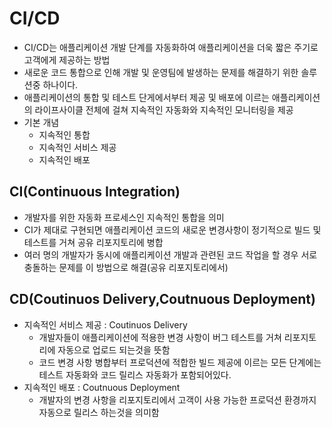 # CI/CD
- CI/CD는 애플리케이션 개발 단계를 자동화하여 애플리케이션을 더욱 짧은 주기로 고객에게 제공하는 방법
- 새로운 코드 통합으로 인해 개발 및 운영팀에 발생하는 문제를 해결하기 위한 솔루션중 하나이다.
- 애플리케이션의 통합 및 테스트 단게에서부터 제공 및 배포에 이르는 애플리케이션의 라이프사이클 전체에 걸쳐 지속적인 자동화와 지속적인 모니터링을 제공
- 기본 개념
    * 지속적인 통합 
    * 지속적인 서비스 제공
    * 지속적인 배포

## CI(Continuous Integration)
- 개발자를 위한 자동화 프로세스인 지속적인 통합을 의미
- CI가 제대로 구현되면 애플리케이션 코드의 새로운 변경사항이 정기적으로 빌드 및테스트를 거쳐 공유 리포지토리에 병합
- 여러 명의 개발자가 동시에 애플리케이션 개발과 관련된 코드 작업을 할 경우 서로 충돌하는 문제를 이 방법으로 해결(공유 리포지토리에서)

## CD(Coutinuos Delivery,Coutnuous Deployment)
- 지속적인 서비스 제공 : Coutinuos Delivery
    * 개발자들이 애플리케이션에 적용한 변경 사항이 버그 테스트를 거쳐 리포지토리에 자동으로 업로드 되는것을 뜻함
    * 코드 변경 사항 병합부터 프로덕션에 적합한 빌드 제공에 이르는 모든 단계에는 테스트 자동화와 코드 릴리스 자동화가 포함되어있다.
- 지속적인 배포 : Coutnuous Deployment
    * 개발자의 변경 사항을 리포지토리에서 고객이 사용 가능한 프로덕션 환경까지 자동으로 릴리스 하는것을 의미함